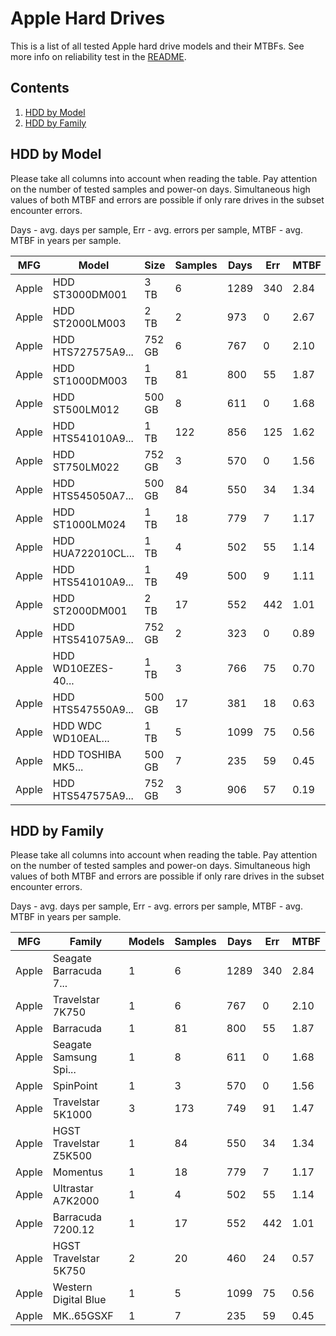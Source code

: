 Apple Hard Drives
=================

This is a list of all tested Apple hard drive models and their MTBFs. See more
info on reliability test in the [README](https://github.com/linuxhw/SMART).

Contents
--------

1. [ HDD by Model  ](#hdd-by-model)
2. [ HDD by Family ](#hdd-by-family)

HDD by Model
------------

Please take all columns into account when reading the table. Pay attention on the
number of tested samples and power-on days. Simultaneous high values of both MTBF
and errors are possible if only rare drives in the subset encounter errors.

Days - avg. days per sample,
Err  - avg. errors per sample,
MTBF - avg. MTBF in years per sample.

| MFG       | Model              | Size   | Samples | Days  | Err   | MTBF |
|-----------|--------------------|--------|---------|-------|-------|------|
| Apple     | HDD ST3000DM001    | 3 TB   | 6       | 1289  | 340   | 2.84   |
| Apple     | HDD ST2000LM003    | 2 TB   | 2       | 973   | 0     | 2.67   |
| Apple     | HDD HTS727575A9... | 752 GB | 6       | 767   | 0     | 2.10   |
| Apple     | HDD ST1000DM003    | 1 TB   | 81      | 800   | 55    | 1.87   |
| Apple     | HDD ST500LM012     | 500 GB | 8       | 611   | 0     | 1.68   |
| Apple     | HDD HTS541010A9... | 1 TB   | 122     | 856   | 125   | 1.62   |
| Apple     | HDD ST750LM022     | 752 GB | 3       | 570   | 0     | 1.56   |
| Apple     | HDD HTS545050A7... | 500 GB | 84      | 550   | 34    | 1.34   |
| Apple     | HDD ST1000LM024    | 1 TB   | 18      | 779   | 7     | 1.17   |
| Apple     | HDD HUA722010CL... | 1 TB   | 4       | 502   | 55    | 1.14   |
| Apple     | HDD HTS541010A9... | 1 TB   | 49      | 500   | 9     | 1.11   |
| Apple     | HDD ST2000DM001    | 2 TB   | 17      | 552   | 442   | 1.01   |
| Apple     | HDD HTS541075A9... | 752 GB | 2       | 323   | 0     | 0.89   |
| Apple     | HDD WD10EZES-40... | 1 TB   | 3       | 766   | 75    | 0.70   |
| Apple     | HDD HTS547550A9... | 500 GB | 17      | 381   | 18    | 0.63   |
| Apple     | HDD WDC WD10EAL... | 1 TB   | 5       | 1099  | 75    | 0.56   |
| Apple     | HDD TOSHIBA MK5... | 500 GB | 7       | 235   | 59    | 0.45   |
| Apple     | HDD HTS547575A9... | 752 GB | 3       | 906   | 57    | 0.19   |

HDD by Family
-------------

Please take all columns into account when reading the table. Pay attention on the
number of tested samples and power-on days. Simultaneous high values of both MTBF
and errors are possible if only rare drives in the subset encounter errors.

Days - avg. days per sample,
Err  - avg. errors per sample,
MTBF - avg. MTBF in years per sample.

| MFG       | Family                 | Models | Samples | Days  | Err   | MTBF |
|-----------|------------------------|--------|---------|-------|-------|------|
| Apple     | Seagate Barracuda 7... | 1      | 6       | 1289  | 340   | 2.84   |
| Apple     | Travelstar 7K750       | 1      | 6       | 767   | 0     | 2.10   |
| Apple     | Barracuda              | 1      | 81      | 800   | 55    | 1.87   |
| Apple     | Seagate Samsung Spi... | 1      | 8       | 611   | 0     | 1.68   |
| Apple     | SpinPoint              | 1      | 3       | 570   | 0     | 1.56   |
| Apple     | Travelstar 5K1000      | 3      | 173     | 749   | 91    | 1.47   |
| Apple     | HGST Travelstar Z5K500 | 1      | 84      | 550   | 34    | 1.34   |
| Apple     | Momentus               | 1      | 18      | 779   | 7     | 1.17   |
| Apple     | Ultrastar A7K2000      | 1      | 4       | 502   | 55    | 1.14   |
| Apple     | Barracuda 7200.12      | 1      | 17      | 552   | 442   | 1.01   |
| Apple     | HGST Travelstar 5K750  | 2      | 20      | 460   | 24    | 0.57   |
| Apple     | Western Digital Blue   | 1      | 5       | 1099  | 75    | 0.56   |
| Apple     | MK..65GSXF             | 1      | 7       | 235   | 59    | 0.45   |
